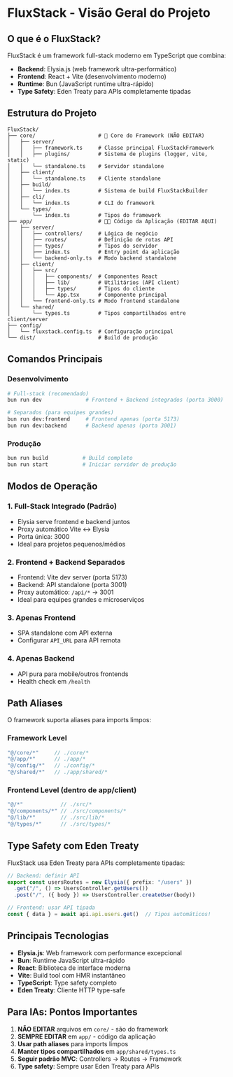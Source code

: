# FluxStack - Visão Geral do Projeto

## O que é o FluxStack?

FluxStack é um framework full-stack moderno em TypeScript que combina:
- **Backend**: Elysia.js (web framework ultra-performático)
- **Frontend**: React + Vite (desenvolvimento moderno)
- **Runtime**: Bun (JavaScript runtime ultra-rápido)
- **Type Safety**: Eden Treaty para APIs completamente tipadas

## Estrutura do Projeto

```
FluxStack/
├── core/                    # 🔧 Core do Framework (NÃO EDITAR)
│   ├── server/
│   │   ├── framework.ts     # Classe principal FluxStackFramework
│   │   ├── plugins/         # Sistema de plugins (logger, vite, static)
│   │   └── standalone.ts    # Servidor standalone
│   ├── client/
│   │   └── standalone.ts    # Cliente standalone
│   ├── build/
│   │   └── index.ts         # Sistema de build FluxStackBuilder
│   ├── cli/
│   │   └── index.ts         # CLI do framework
│   └── types/
│       └── index.ts         # Tipos do framework
├── app/                     # 👨‍💻 Código da Aplicação (EDITAR AQUI)
│   ├── server/
│   │   ├── controllers/     # Lógica de negócio
│   │   ├── routes/          # Definição de rotas API
│   │   ├── types/           # Tipos do servidor
│   │   ├── index.ts         # Entry point da aplicação
│   │   └── backend-only.ts  # Modo backend standalone
│   ├── client/
│   │   ├── src/
│   │   │   ├── components/  # Componentes React
│   │   │   ├── lib/         # Utilitários (API client)
│   │   │   ├── types/       # Tipos do cliente
│   │   │   └── App.tsx      # Componente principal
│   │   └── frontend-only.ts # Modo frontend standalone
│   └── shared/
│       └── types.ts         # Tipos compartilhados entre client/server
├── config/
│   └── fluxstack.config.ts  # Configuração principal
└── dist/                    # Build de produção
```

## Comandos Principais

### Desenvolvimento
```bash
# Full-stack (recomendado)
bun run dev              # Frontend + Backend integrados (porta 3000)

# Separados (para equipes grandes)
bun run dev:frontend     # Frontend apenas (porta 5173)
bun run dev:backend      # Backend apenas (porta 3001)
```

### Produção
```bash
bun run build           # Build completo
bun run start           # Iniciar servidor de produção
```

## Modos de Operação

### 1. Full-Stack Integrado (Padrão)
- Elysia serve frontend e backend juntos
- Proxy automático Vite ↔ Elysia
- Porta única: 3000
- Ideal para projetos pequenos/médios

### 2. Frontend + Backend Separados
- Frontend: Vite dev server (porta 5173)
- Backend: API standalone (porta 3001)
- Proxy automático: `/api/*` → 3001
- Ideal para equipes grandes e microserviços

### 3. Apenas Frontend
- SPA standalone com API externa
- Configurar `API_URL` para API remota

### 4. Apenas Backend
- API pura para mobile/outros frontends
- Health check em `/health`

## Path Aliases

O framework suporta aliases para imports limpos:

### Framework Level
```typescript
"@/core/*"     // ./core/*
"@/app/*"      // ./app/*
"@/config/*"   // ./config/*
"@/shared/*"   // ./app/shared/*
```

### Frontend Level (dentro de app/client)
```typescript
"@/*"            // ./src/*
"@/components/*" // ./src/components/*
"@/lib/*"        // ./src/lib/*
"@/types/*"      // ./src/types/*
```

## Type Safety com Eden Treaty

FluxStack usa Eden Treaty para APIs completamente tipadas:

```typescript
// Backend: definir API
export const usersRoutes = new Elysia({ prefix: "/users" })
  .get("/", () => UsersController.getUsers())
  .post("/", ({ body }) => UsersController.createUser(body))

// Frontend: usar API tipada
const { data } = await api.api.users.get()  // Tipos automáticos!
```

## Principais Tecnologias

- **Elysia.js**: Web framework com performance excepcional
- **Bun**: Runtime JavaScript ultra-rápido
- **React**: Biblioteca de interface moderna
- **Vite**: Build tool com HMR instantâneo
- **TypeScript**: Type safety completo
- **Eden Treaty**: Cliente HTTP type-safe

## Para IAs: Pontos Importantes

1. **NÃO EDITAR** arquivos em `core/` - são do framework
2. **SEMPRE EDITAR** em `app/` - código da aplicação
3. **Usar path aliases** para imports limpos
4. **Manter tipos compartilhados** em `app/shared/types.ts`
5. **Seguir padrão MVC**: Controllers → Routes → Framework
6. **Type safety**: Sempre usar Eden Treaty para APIs